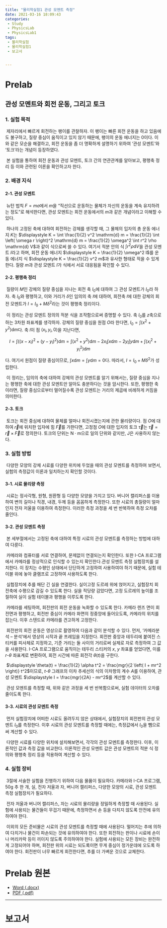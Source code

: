 ```yaml
---
title: "물리학실험1 관성 모멘트 측정"
date: 2021-03-16 18:09:43
categories:
 - Study
 - PhysicsLab
 - PhysicsLab1
tags:
 - 물리학실험
 - 물리학실험1
 - 보고서


---
```


# Prelab

## 관성 모멘트와 회전 운동, 그리고 토크

### 1. 실험 목적

​	제자리에서 빠르게 회전하는 팽이를 관찰하자. 이 팽이는 빠른 회전 운동을 하고 있음에도 불구하고, 질량 중심이 움직이고 있지 않기 때문에, 팽이의 운동 에너지는 0이다. 이와 같은 모순을 해결하고, 회전 운동을 좀 더 명확하게 설명하기 위하여 ‘관성 모멘트’와 ‘토크’라는 개념이 등장하였다.

​	본 실험을 통하여 회전 운동과 관성 모멘트, 토크 간의 연관관계를 알아보고, 평행축 정리 등 이와 관련된 이론을 확인하고자 한다.

### 2. 배경 지식

#### 2-1. 관성 모멘트

​	뉴턴 법칙 $F=ma$에서 $m$을 “직선으로 운동하는 물체가 자신의 운동을 계속 유지하려는 정도”로 해석한다면, 관성 모멘트는 회전 운동에서의 $m$과 같은 개념이라고 이해할 수 있다.

​	하나의 고정된 축에 대하여 회전하는 강체를 생각할 때, 그 물체의 입자의 총 운동 에너지 $K$는 $\displaystyle K = \int \frac{1}{2} v^2 \mathrm{d} m = \frac{1}{2} \int \left( \omega r \right)^2 \mathrm{d} m = \frac{1}{2} \omega^2 \int r^2 \rho \mathrm{d} V$과 같이 식으로써 쓸 수 있다. 여기서 적분 안의 식 $\displaystyle \int r^2 \rho \mathrm{d} V$을 관성 모멘트 $I$라고 하며, 회전 운동 에너지 $\displaystyle K = \frac{1}{2} \omega^2 I$를 운동 에너지 식 $\displaystyle K = \frac{1}{2} v^2 m$과 유사한 형태로 적을 수 있게 한다. 질량 $m$과 관성 모멘트 $I$가 식에서 서로 대응됨을 확인할 수 있다.

#### 2-2. 평행축 정리

​	질량이 $M$인 강체의 질량 중심을 지나는 회전 축 $l_0$에 대하여 그 관성 모멘트가 $I_0$라 하자. 축 $l_0$와 평행하고, 이와 거리가 $\delta$인 임의의 축 $l$에 대하여, 회전축 $l$에 대한 강체의 회전 모멘트가 $I = I_0 + M \delta^2$라는 것이 평행축 정리이다.

​	이 정리는 관성 모멘트 정의의 적분 식을 조작함으로써 증명할 수 있다. 축 $l_0$를 $z$축으로 하는 3차원 좌표계를 생각하자. 강체의 질량 중심을 원점 $O$라 한다면, $\displaystyle I_0 = \int \left( x^2 + y^2 \right) \mathrm{d} m$다. 축 $l$이 점 $\left( x_l, y_l, 0 \right)$을 지난다면,

$$ I = \int \left( \left( x - x_l \right)^2 + \left( y - y_l \right)^2 \right) \mathrm{d} m = \int \left( x^2 + y^2 \right) \mathrm{d} m - 2 x_l \int x \mathrm{d} m - 2 y_l \int y \mathrm{d} m + \int \left( x_l^2 + y_l^2 \right) \mathrm{d} m $$

다. 여기서 원점이 질량 중심이므로, $\displaystyle \int x \mathrm{d} m = \int y \mathrm{d} m = 0$다. 따라서, $I = I_0 + M \delta^2$가 성립한다.

​	이 정리는, 임의의 축에 대하여 강체의 관성 모멘트를 알기 위해서는, 질량 중심을 지나는 평행한 축에 대한 관성 모멘트만 알아도 충분하다는 것을 암시한다. 또한, 평행한 축이라면, 질량 중심으로부터 멀어질수록 관성 모멘트는 거리의 제곱에 비례하게 커짐을 의미한다.

#### 2-3. 토크

​	토크는 회전 중심에 대하여 물체를 얼마나 회전시켰는지에 관한 물리량이다. 점 $O$에 대하여 $\displaystyle \overrightarrow{r}$에 위치한 입자에 힘 $\displaystyle \overrightarrow{F}$를 가한다면, 고정점 $O$에 대한 입자의 토크 $\displaystyle \overrightarrow{ \tau }$는 $\displaystyle \overrightarrow{ \tau } = \overrightarrow{r} \times \overrightarrow{F}$로 정의한다. 토크의 단위는 $\text{N} \cdot \text{m}$으로 일의 단위와 같지만, $\text{J}$은 사용하지 않는다.

### 3. 실험 방법

​	다양한 모양의 강체 시료를 다양한 위치에 두었을 때의 관성 모멘트를 측정하여 보면서, 실험의 측정값이 이론과 일치하는지 확인할 것이다.

#### 3-1. 시료 물리량 측정

​	시료는 정사각형, 원형, 원환형 등 다양한 모양을 가지고 있다. 버니어 캘리퍼스를 이용하여 변의 길이나 직경, 내경, 두께 등을 꼼꼼하게 측정한다. 또한 시료의 총질량이 얼마인지 전자 저울을 이용하여 측정한다. 이러한 측정 과정을 세 번 반복하여 측정 오차를 줄인다.

#### 3-2. 관성 모멘트 측정

​	본 세부절에서는 고정된 축에 대하여 특정 시료의 관성 모멘트를 측정하는 방법에 대하여 다룬다.

​	카메라와 컴퓨터를 서로 연결하여, 문제없이 연결되는지 확인한다. 또한 I-CA 프로그램에서 카메라를 정상적으로 인식할 수 있는지 확인한다.관성 모멘트 측정 실험장치를 설치한다. 이 장치는 수평인 상태에서 단단하게 고정하여 사용하여야 하기 때문에, 실험 테이블 위에 놓아 클램프로 고정하여 사용하도록 한다.

​	실험장치에 추를 매단 긴 실을 연결한다. 실이고정 도르레 위에 얹어지고, 실험장치 회전축에 수평으로 감길 수 있도록 한다. 실을 적당량 감았다면, 고정 도르레의 높이를 조절하여 실이 실험 테이블과 평행을 이루도록 한다.

​	카메라를 세팅하여, 회전판의 회전 운동을 녹화할 수 있도록 한다. 카메라 렌즈 면이 회전면과 평행하고, 회전판 중심이 카메라 화면의 정중앙에 들어오도록, 카메라의 위치를 잡는다. 이후 스텐드로 카메라를 견고하게 고정한다.

​	회전판의 회전 운동은 영상으로 촬영하여 다음과 같이 분석할 수 있다. 먼저, ‘카메라분석 – 분석’에서 영상의 시작과 끝 프레임을 지정한다. 회전판 중앙과 테두리에 붙여진 스티커를 피사체로 지정하고, 기준 거리는 둘 사이의 거리로써 실제로 자로 측정하여 그 값을 사용한다. I-CA 프로그램으로 움직이는 테두리 스티커의 $x$, $y$ 좌표를 얻었다면, 이를 $r$-$\theta$ 좌표계로 변환하여, 회전 시간에 따른 회전각 $\theta ( t )$을 구한다.

​	$\displaystyle \theta(t) = \frac{1}{2} \alpha t^2 = \frac{mgr}{2 \left( I + mr^2 \right)} t^2$이므로, $t$-$\theta$ 그래프의 이차 추세선의 식의 이차항의 계수 $A$를 이용하여, 관성 모멘트 $\displaystyle I = \frac{mgr}{2A} - mr^2$를 계산할 수 있다.

​	관성 모멘트를 측정할 때, 위와 같은 과정을 세 번 반복함으로써, 실험 데이터의 오차를 줄이도록 한다.

#### 3-3. 시료의 관성 모멘트 측정

​	먼저 실험장치에 어떠한 시료도 올려두지 않은 상태에서, 실험장치의 회전판의 관성 모멘트 $I_0$를 측정한다. 이후 시료의 관성 모멘트를 측정할 때에는, 측정값에서 $I_0$을 뺌으로써 계산할 수 있다.

​	다양한 시료를 다양한 위치에 설치해보면서, 각각의 관성 모멘트를 측정한다. 이후, 이론적인 값과 측정 값을 비교한다. 이론적인 관성 모멘트 값은 관성 모멘트의 적분 식 정의와 평행축 정리 등을 적용하여 계산할 수 있다.

### 4. 실험 장비

​	3절에 서술한 실험을 진행하기 위하여 다음 물품이 필요하다. 카메라와 I-CA 프로그램, 50g 추 한 개, 실, 전자 저울과 자, 버니어 캘리퍼스, 다양한 모양의 시료, 관성 모멘트 측정 실험장치가 필요하다.

​	전자 저울과 버니어 캘리퍼스, 자는 시료의 물리량을 정밀하게 측정할 때 사용된다. 실험에 사용되는 물건들이 무겁기 때문에, 측정하면서 손 등을 다치지 않도록 안전에 유의하여야 한다.

​	이외의 모든 준비물은 시료의 관성 모멘트를 측정할 때에 사용된다. 떨어지는 추에 의하여 다치거나 물건이 파손되는 것에 유의하여야 한다. 또한 회전하는 판이나 시료에 손이나 머리카락 등이 끼이지 않도록 주의하여야 한다. 실험에 사용되는 모든 장비는 완전하게 고정되어야 하며, 회전판 위의 시료는 되도록이면 무게 중심이 정가운데에 오도록 하여야 한다. 회전판이 너무 빠르게 회전한다면, 추를 더 가벼운 것으로 교체한다.

# Prelab 원본

* <a href="/downloadable_files/physicslab1/torque_prelab.docx" download="download">Word (.docx)</a>
* <a href="/downloadable_files/physicslab1/torque_prelab.pdf" download="download">PDF (.pdf)</a>



------

# 보고서